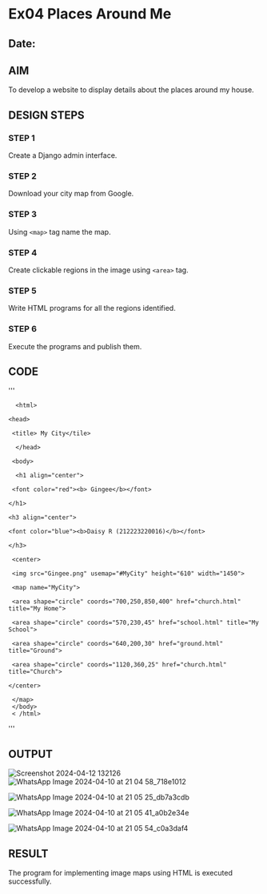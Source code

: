 # Ex04 Places Around Me
## Date: 

## AIM
To develop a website to display details about the places around my house.

## DESIGN STEPS

### STEP 1
Create a Django admin interface.

### STEP 2
Download your city map from Google.

### STEP 3
Using ```<map>``` tag name the map.

### STEP 4
Create clickable regions in the image using ```<area>``` tag.

### STEP 5
Write HTML programs for all the regions identified.

### STEP 6
Execute the programs and publish them.

## CODE
'''

      <html>
  
    <head>

     <title> My City</tile>

      </head>

     <body>

      <h1 align="center"> 

     <font color="red"><b> Gingee</b></font>

    </h1>

    <h3 align="center">

    <font color="blue"><b>Daisy R (212223220016)</b></font>

    </h3>

     <center>

     <img src="Gingee.png" usemap="#MyCity" height="610" width="1450">

     <map name="MyCity">

     <area shape="circle" coords="700,250,850,400" href="church.html" title="My Home">

     <area shape="circle" coords="570,230,45" href="school.html" title="My School">

     <area shape="circle" coords="640,200,30" href="ground.html" title="Ground">

     <area shape="circle" coords="1120,360,25" href="church.html" title="Church">

    </center>

     </map>
     </body>
     < /html>
'''

## OUTPUT
![Screenshot 2024-04-12 132126](https://github.com/KiranbalajiH/NearMe/assets/149135475/86328f0c-a628-4a86-ae6b-1fc6a73bea35)
![WhatsApp Image 2024-04-10 at 21 04 58_718e1012](https://github.com/kaviya546/NearMe/assets/150368823/ff465bc9-ce36-42d6-89fb-7e4a9d8c161d)

![WhatsApp Image 2024-04-10 at 21 05 25_db7a3cdb](https://github.com/kaviya546/NearMe/assets/150368823/b3d61057-140e-4129-a91b-80ff48af6f50)

![WhatsApp Image 2024-04-10 at 21 05 41_a0b2e34e](https://github.com/kaviya546/NearMe/assets/150368823/8de28fea-e88e-4b20-a0ab-f719a6e93175)

![WhatsApp Image 2024-04-10 at 21 05 54_c0a3daf4](https://github.com/kaviya546/NearMe/assets/150368823/5487c177-898c-4f05-9084-6623ad64d32f)







## RESULT
The program for implementing image maps using HTML is executed successfully.
